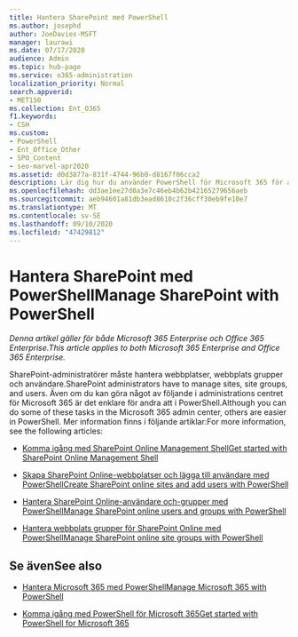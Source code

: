 ```yaml
---
title: Hantera SharePoint med PowerShell
ms.author: josephd
author: JoeDavies-MSFT
manager: laurawi
ms.date: 07/17/2020
audience: Admin
ms.topic: hub-page
ms.service: o365-administration
localization_priority: Normal
search.appverid:
- MET150
ms.collection: Ent_O365
f1.keywords:
- CSH
ms.custom:
- PowerShell
- Ent_Office_Other
- SPO_Content
- seo-marvel-apr2020
ms.assetid: d0d3877a-831f-4744-96b0-d8167f06cca2
description: Lär dig hur du använder PowerShell för Microsoft 365 för att hantera användare, grupper och webbplats grupper.
ms.openlocfilehash: dd3ae1ee27d0a3e7c46eb4b62b42165279656aeb
ms.sourcegitcommit: aeb94601a81db3ead8610c2f36cff30eb9fe10e7
ms.translationtype: MT
ms.contentlocale: sv-SE
ms.lasthandoff: 09/10/2020
ms.locfileid: "47429812"
---
```

# <a name="manage-sharepoint-with-powershell"></a><span data-ttu-id="1d09c-103">Hantera SharePoint med PowerShell</span><span class="sxs-lookup"><span data-stu-id="1d09c-103">Manage SharePoint with PowerShell</span></span>

<span data-ttu-id="1d09c-104">*Denna artikel gäller för både Microsoft 365 Enterprise och Office 365 Enterprise.*</span><span class="sxs-lookup"><span data-stu-id="1d09c-104">*This article applies to both Microsoft 365 Enterprise and Office 365 Enterprise.*</span></span>

<span data-ttu-id="1d09c-105">SharePoint-administratörer måste hantera webbplatser, webbplats grupper och användare.</span><span class="sxs-lookup"><span data-stu-id="1d09c-105">SharePoint administrators have to manage sites, site groups, and users.</span></span> <span data-ttu-id="1d09c-106">Även om du kan göra något av följande i administrations centret för Microsoft 365 är det enklare för andra att i PowerShell.</span><span class="sxs-lookup"><span data-stu-id="1d09c-106">Although you can do some of these tasks in the Microsoft 365 admin center, others are easier in PowerShell.</span></span> <span data-ttu-id="1d09c-107">Mer information finns i följande artiklar:</span><span class="sxs-lookup"><span data-stu-id="1d09c-107">For more information, see the following articles:</span></span>

- [<span data-ttu-id="1d09c-108">Komma igång med SharePoint Online Management Shell</span><span class="sxs-lookup"><span data-stu-id="1d09c-108">Get started with SharePoint Online Management Shell</span></span>](https://docs.microsoft.com/powershell/sharepoint/sharepoint-online/connect-sharepoint-online?view=sharepoint-ps)
  
- [<span data-ttu-id="1d09c-109">Skapa SharePoint Online-webbplatser och lägga till användare med PowerShell</span><span class="sxs-lookup"><span data-stu-id="1d09c-109">Create SharePoint online sites and add users with PowerShell</span></span>](create-sharepoint-sites-and-add-users-with-powershell.md)
    
- [<span data-ttu-id="1d09c-110">Hantera SharePoint Online-användare och-grupper med PowerShell</span><span class="sxs-lookup"><span data-stu-id="1d09c-110">Manage SharePoint online users and groups with PowerShell</span></span>](manage-sharepoint-users-and-groups-with-powershell.md)
    
- [<span data-ttu-id="1d09c-111">Hantera webbplats grupper för SharePoint Online med PowerShell</span><span class="sxs-lookup"><span data-stu-id="1d09c-111">Manage SharePoint online site groups with PowerShell</span></span>](manage-sharepoint-site-groups-with-powershell.md)
    
## <a name="see-also"></a><span data-ttu-id="1d09c-112">Se även</span><span class="sxs-lookup"><span data-stu-id="1d09c-112">See also</span></span>

- [<span data-ttu-id="1d09c-113">Hantera Microsoft 365 med PowerShell</span><span class="sxs-lookup"><span data-stu-id="1d09c-113">Manage Microsoft 365 with PowerShell</span></span>](manage-microsoft-365-with-microsoft-365-powershell.md)

- [<span data-ttu-id="1d09c-114">Komma igång med PowerShell för Microsoft 365</span><span class="sxs-lookup"><span data-stu-id="1d09c-114">Get started with PowerShell for Microsoft 365</span></span>](getting-started-with-microsoft-365-powershell.md)
